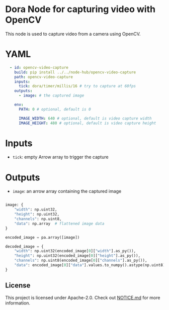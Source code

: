 # Dora Node for capturing video with OpenCV

This node is used to capture video from a camera using OpenCV.

# YAML

```yaml
  - id: opencv-video-capture
    build: pip install ../../node-hub/opencv-video-capture
    path: opencv-video-capture
    inputs:
      tick: dora/timer/millis/16 # try to capture at 60fps
    outputs:
      - image: # the captured image

    env:
      PATH: 0 # optional, default is 0

      IMAGE_WIDTH: 640 # optional, default is video capture width
      IMAGE_HEIGHT: 480 # optional, default is video capture height
```

# Inputs

- `tick`: empty Arrow array to trigger the capture

# Outputs

- `image`: an arrow array containing the captured image

```Python

image: {
    "width": np.uint32,
    "height": np.uint32,
    "channels": np.uint8,
    "data": np.array  # flattened image data
}

encoded_image = pa.array([image])

decoded_image = {
    "width": np.uint32(encoded_image[0]["width"].as_py()),
    "height": np.uint32(encoded_image[0]["height"].as_py()),
    "channels": np.uint8(encoded_image[0]["channels"].as_py()),
    "data": encoded_image[0]["data"].values.to_numpy().astype(np.uint8)
}
```

## License

This project is licensed under Apache-2.0. Check out [NOTICE.md](../../NOTICE.md) for more information.
